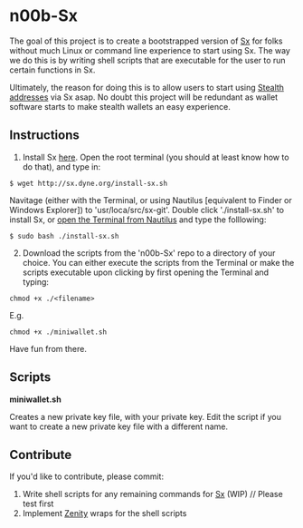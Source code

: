 n00b-Sx
=======

The goal of this project is to create a bootstrapped version of [Sx](https://sx.dyne.org/) for folks without much Linux or command line experience to start using Sx. The way we do this is by writing shell scripts that are executable for the user to run certain functions in Sx. 

Ultimately, the reason for doing this is to allow users to start using [Stealth addresses](https://wiki.unsystem.net/index.php/DarkWallet/Stealth) via Sx asap. No doubt this project will be redundant as wallet software starts to make stealth wallets an easy experience.

## Instructions

1. Install Sx [here](https://github.com/spesmilo/sx). Open the root terminal (you should at least know how to do that), and type in:

```$ wget http://sx.dyne.org/install-sx.sh```

Navitage (either with the Terminal, or using Nautilus [equivalent to Finder or Windows Explorer]) to 'usr/loca/src/sx-git'. Double click './install-sx.sh' to install Sx, or [open the Terminal from Nautilus](http://askubuntu.com/questions/207442/how-to-add-open-terminal-here-to-nautilus-context-menu) and type the folllowing:

```$ sudo bash ./install-sx.sh```

2. Download the scripts from the 'n00b-Sx' repo to a directory of your choice. You can either execute the scripts from the Terminal or make the scripts executable upon clicking by first opening the Terminal and typing:

```chmod +x ./<filename>```

E.g.

```chmod +x ./miniwallet.sh```

Have fun from there.

## Scripts

**miniwallet.sh**

Creates a new private key file, with your private key. Edit the script if you want to create a new private key file with a different name.

## Contribute

If you'd like to contribute, please commit: 

1. Write shell scripts for any remaining commands for [Sx](https://sx.dyne.org/) (WIP) // Please test first
2. Implement [Zenity](http://www.howtogeek.com/107537/how-to-make-simple-graphical-shell-scripts-with-zenity-on-linux/) wraps for the shell scripts
